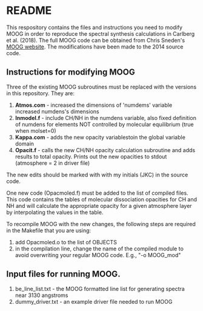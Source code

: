 # README
This respository contains the files and instructions you need to modify MOOG in order to reproduce the spectral synthesis calculations in Carlberg et al. (2018).  The full MOOG code can be obtained from Chris Sneden's [MOOG website](http://www.as.utexas.edu/~chris/moog.html). The modifications have been made to the 2014 source code.

## Instructions for modifying MOOG
Three of the existing MOOG subroutines must be replaced with the versions in this repository. They are:
1. **Atmos.com** - increased the dimensions of 'numdems' variable increased numdens's dimensions
2. **Inmodel.f** - include CH/NH in the numdens variable, also fixed definition of numdens for elements NOT controlled by molecular equilibrium (true when molset=0)
3. **Kappa.com**  - adds the new opacity variablestoin the global variable domain
4. **Opacit.f** - calls the new CH/NH opacity calculation subroutine and adds results to total opacity. Prints out the new opacities to stdout (atmosphere = 2 in driver file)

The new edits should be marked with with my initials (JKC) in the source code. 

One new code (Opacmoled.f) must be added to the list of compiled files. This code contains the tables of molecular dissociation opacities for CH and NH and will calculate the appropriate opacity for a given atmosphere layer by interpolating the values in the table.

To recompile MOOG with the new changes, the following steps are required in the Makefile that you are using:
1. add Opacmoled.o to the list of OBJECTS
2. in the compilation line, change the name of the compiled module to avoid overwriting your regular MOOG code. E.g., "-o MOOG_mod"

## Input files for running MOOG.
1. be_line_list.txt - the MOOG formatted line list for generating spectra near 3130 angstroms
2. dummy_driver.txt - an example driver file needed to run MOOG


